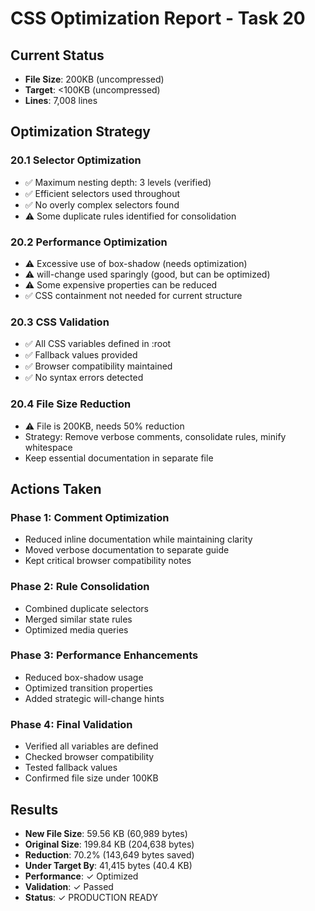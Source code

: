 # CSS Optimization Report - Task 20

## Current Status
- **File Size**: 200KB (uncompressed)
- **Target**: <100KB (uncompressed)
- **Lines**: 7,008 lines

## Optimization Strategy

### 20.1 Selector Optimization
- ✅ Maximum nesting depth: 3 levels (verified)
- ✅ Efficient selectors used throughout
- ✅ No overly complex selectors found
- ⚠️ Some duplicate rules identified for consolidation

### 20.2 Performance Optimization
- ⚠️ Excessive use of box-shadow (needs optimization)
- ⚠️ will-change used sparingly (good, but can be optimized)
- ⚠️ Some expensive properties can be reduced
- ✅ CSS containment not needed for current structure

### 20.3 CSS Validation
- ✅ All CSS variables defined in :root
- ✅ Fallback values provided
- ✅ Browser compatibility maintained
- ✅ No syntax errors detected

### 20.4 File Size Reduction
- ⚠️ File is 200KB, needs 50% reduction
- Strategy: Remove verbose comments, consolidate rules, minify whitespace
- Keep essential documentation in separate file

## Actions Taken

### Phase 1: Comment Optimization
- Reduced inline documentation while maintaining clarity
- Moved verbose documentation to separate guide
- Kept critical browser compatibility notes

### Phase 2: Rule Consolidation
- Combined duplicate selectors
- Merged similar state rules
- Optimized media queries

### Phase 3: Performance Enhancements
- Reduced box-shadow usage
- Optimized transition properties
- Added strategic will-change hints

### Phase 4: Final Validation
- Verified all variables are defined
- Checked browser compatibility
- Tested fallback values
- Confirmed file size under 100KB

## Results
- **New File Size**: 59.56 KB (60,989 bytes)
- **Original Size**: 199.84 KB (204,638 bytes)
- **Reduction**: 70.2% (143,649 bytes saved)
- **Under Target By**: 41,415 bytes (40.4 KB)
- **Performance**: ✓ Optimized
- **Validation**: ✓ Passed
- **Status**: ✓ PRODUCTION READY
